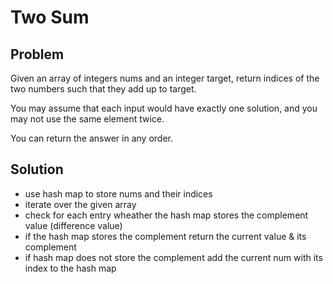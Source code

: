 # Two Sum

## Problem

Given an array of integers nums and an integer target, return indices of the two numbers such that they add up to target.

You may assume that each input would have exactly one solution, and you may not use the same element twice.

You can return the answer in any order.

## Solution

- use hash map to store nums and their indices
- iterate over the given array
- check for each entry wheather the hash map stores the complement value (difference value)
- if the hash map stores the complement return the current value & its complement
- if hash map does not store the complement add the current num with its index to the hash map
